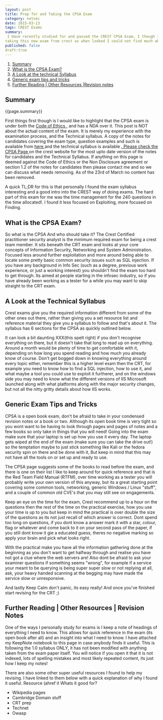 ```yaml
---
layout: post
title: Prep for and Taking the CPSA Exam
category: netsec
date: 2015-03-13
tags: CREST Exams
summary:
 I Have recently studied for and passed the CREST CPSA Exam, I though I would share some thoughts and my Pre-Exam revision Notes to help other people thinking of 
taking this new exam from crest as when looked I could not find much about it!
published: false
draft:true
---
```


<div id="pagemenu">
<ol>
<li><a href="#Summary">Summary</a></li>
<li><a href="#whatsit"> What is the CPSA Exam? </a> </li>
<li><a href="#tech"> A Look at the technical Syllabus</a> </li>
<li><a href="#tips"> Generic exam tips and tricks </a></li>
<li><a href="#reading"> Further Reading | Other Resources |Revision notes</a> </li>

</ol>
</div>

<div id="pagesummary">
<h2 id="Summary"> <a>Summary </a> </h2>
<p>
{{page.summary}}
</p>
<p>
First things first though is I would like to highlight that the CPSA exam is under both the <a href="http://www.crest-approved.org/wp-content/uploads/1401-Code-of-Conduct-Individual-v4.0.pdf"> Code of Ethics </a>, and has a NDA over it. This post is NOT about the actual content of the exam. It is merely my experience with the examination process, and the Technical syllabus. A copy of the notes for candidates covering the exam type, question examples and such is available from <a href="http://www.crest-approved.org/wp-content/uploads/crest-notes-for-candidates-CPSA.pdf"> here </a> and the technical syllabus is available <a href="http://www.crest-approved.org/wp-content/uploads/Technical_Syllabus-CREST_Practitioner-v1-1.pdf">. Please check the <a href="http://www.crest-approved.org/professional-examinations/practitioner-security-analyst/index.html"> CPSA Page </a> on the crest website for the most upto date version of the notes for candidates and the Technical Syllabus. If anything on this page is deemed against the Code of Ethics or the Non Disclosure agreement or section 1.2 of the notes for candidates then please contact me and so we can discuss what needs removing. As of the 23rd of March no content has been removed.
</p>

<p>
A quick TL;DR for this is that personally I found the exam syllabus interesting and a good intro into the CREST way of doing exams. The hard part of this exam for me was the time management for the 240 questions in the time allocated!. I found it less focused on Exploiting, more focused on Finding.
</p>
</div>

<div id="maincontent">
<h2 id="whatsit"> <a> What is the CPSA Exam?  </a> </h2>
<p>
So what is the CPSA And who should take it? The Crest Certified practitioner security analyst is the minimum required exam for being a crest team member. It sits beneath the CRT exam and looks at your core concepts of Information Security, Networking and System Administration. Focused less around further exploitation and more around being able to locate some pretty basic common security issues such as SQL injection. If you have any background in Info Sec (such as a degree, previous work experience, or just a working interest) you shouldn't find the exam too hard to get through. Its aimed at people starting in the infosec industry, so if you have already been working as a tester for a while you may want to skip straight to the CRT exam. 
</p>


<h2 id="tech"> <a> A Look at the Technical Syllabus  </a> </h2>
<p>
Crest exams give you the required information different from some of the other ones out there, rather than giving you a set resource list and reference material they give you a syllabus to follow and that's about it. The syllabus has 6 sections for the CPSA as quickly outlined below.
</p>

<td>
</td>

<p>
It can look a bit daunting XXX(this spelt right) if you don't recognise everything on there, but it doesn't take that long to read up on everything. Around a month would be plenty of time to get comfortable with it, depending on how long you spend reading and how much you already know of course. Don't get bogged down in knowing everything around every topic either, remember this is a higher level exam then the CRT, for example you need to know how to find a SQL injection, how to use it, and what maybe a tool you could use to exploit it furtherer, and on the windows side you may need to know what the different versions of IIS Microsoft launched along with what platforms along with the major security changes, but not all the nitty gritty details about how IIS works.
</p>

<h2 id="tips"> <a> Generic Exam Tips and Tricks  </a> </h2>
<p>
CPSA is a open book exam, don't be afraid to take in your condensed revision notes or a book or two. Although its open book time is very tight so you wont want to be having to look through pages and pages of notes and a few books so only take in things that you will need! Going into the exam make sure that your laptop is set up how you use it every day. The laptop gets wiped at the end of the exam (make sure you can take the drive out!) so the temptation maybe to just stick something like Kali or the fedora security spin on there and be done with it, But keep in mind that this may not have all the tools on or set up and ready to use.

The CPSA page suggests some of the books to read before the exam, and there is one on their list I like to keep around for quick reference and that is the Red Team Field Manual (RTFM), over time working as a tester you will probably write your own version of this anyway, but its a great starting point covering some common tools, networking, generic Windows / Linux "stuff", and a couple of common old CVE's that you may still see on engagements.

Keep an eye on the time for the exam, Crest recommend up to a hour on the questions then the rest of the time on the practical exercise, how you use your time is up to you but keep in mind the practical is over double the size of the questions as its not just recall of which answer is correct. Dont spend too long on questions, if you dont know a answer mark it with a star, colour, flag or whatever and come back to it on your second pass of the paper, if you still dont know it gie a educated guess, theres no negative marking so apply your brain and pick what looks right. 

With the practical make you have all the information gathering done at the beginning as you don't want to get halfway through and realise you have not got a clue where the web servers are! Also dont be afraid to ask your examiner questions if something seems "wrong", for example if a service your meant to be querying is being super super slow or not replying at all, ask, your heavy handed scanning at the begging may have made the service slow or unresponsive.

And lastly Keep Calm don't panic, its easy really! And once you've finished start revising for the CRT ;) 
</p>

<h2 id="reading"> <a> Further Reading | Other Resources | Revision Notes  </a> </h2>
<p>
One of the ways I personally study for exams is I keep a note of headings of everything I need to know. This allows for quick reference in the exam (its open book after all) and an insight into what I need to know. I have attached my KeepNote notebook to this page in case anybody finds it useful. This is following the 1.0 syllabus ONLY, it has not been modified with anything taken from the exam paper itself. You will notice if you open it that it is not indexed, lots of spelling mistakes and most likely repeated content, its just how I keep my notes!
</p>
<p>
There are also some other super useful resources I found to help my revising. I have linked to them below with a quick explanation of why I found it useful. 

<td>
<tr> Resource (ahref it </tr>
<tr> Whats it good for? </tr>

 * Wikipedia pages
 * Cambridge Domain stuff
 * CRT prep
 * Technet
 * Owasp
</td>
</p>
</div>
